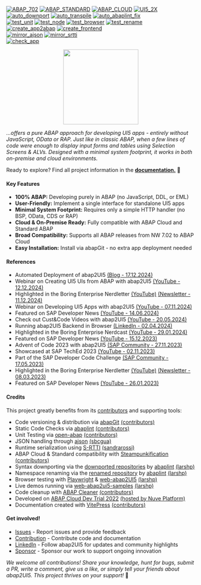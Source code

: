 [![ABAP_702](https://github.com/abap2UI5/abap2UI5/actions/workflows/ABAP_702.yaml/badge.svg)](https://github.com/abap2UI5/abap2UI5/actions/workflows/ABAP_702.yaml)
[![ABAP_STANDARD](https://github.com/abap2UI5/abap2UI5/actions/workflows/ABAP_STANDARD.yaml/badge.svg)](https://github.com/abap2UI5/abap2UI5/actions/workflows/ABAP_STANDARD.yaml)
[![ABAP_CLOUD](https://github.com/abap2UI5/abap2UI5/actions/workflows/ABAP_CLOUD.yaml/badge.svg)](https://github.com/abap2UI5/abap2UI5/actions/workflows/ABAP_CLOUD.yaml)
[![UI5_2X](https://github.com/abap2UI5/abap2UI5/actions/workflows/UI5.yaml/badge.svg?branch=main)](https://github.com/abap2UI5/abap2UI5/actions/workflows/UI5.yaml)
<br>
[![auto_downport](https://github.com/abap2UI5/abap2UI5/actions/workflows/auto_downport.yaml/badge.svg)](https://github.com/abap2UI5/abap2UI5/actions/workflows/auto_downport.yaml)
[![auto_transpile](https://github.com/abap2UI5/abap2UI5/actions/workflows/auto_transpile.yaml/badge.svg)](https://github.com/abap2UI5/abap2UI5/actions/workflows/auto_transpile.yaml)
[![auto_abaplint_fix](https://github.com/abap2UI5/abap2UI5/actions/workflows/auto_abaplint_fix.yaml/badge.svg)](https://github.com/abap2UI5/abap2UI5/actions/workflows/auto_abaplint_fix.yaml)
<br>
[![test_unit](https://github.com/abap2UI5/abap2UI5/actions/workflows/test_unit.yaml/badge.svg)](https://github.com/abap2UI5/abap2UI5/actions/workflows/test_unit.yaml)
[![test_node](https://github.com/abap2UI5/abap2UI5/actions/workflows/test_node.yaml/badge.svg)](https://github.com/abap2UI5/abap2UI5/actions/workflows/test_node.yaml)
[![test_browser](https://github.com/abap2UI5/abap2UI5/actions/workflows/test_browser.yaml/badge.svg)](https://github.com/abap2UI5/abap2UI5/actions/workflows/test_browser.yaml)
[![test_rename](https://github.com/abap2UI5/abap2UI5/actions/workflows/test_rename.yaml/badge.svg)](https://github.com/abap2UI5/abap2UI5/actions/workflows/test_rename.yaml)
<br>
[![create_app2abap](https://github.com/abap2UI5/abap2UI5/actions/workflows/create_app2abap.yaml/badge.svg)](https://github.com/abap2UI5/abap2UI5/actions/workflows/create_app2abap.yaml)
[![create_frontend](https://github.com/abap2UI5/abap2UI5/actions/workflows/create_frontend.yaml/badge.svg)](https://github.com/abap2UI5/abap2UI5/actions/workflows/create_frontend.yaml)
<br>
[![mirror_ajson](https://github.com/abap2UI5/abap2UI5/actions/workflows/mirror_ajson.yaml/badge.svg)](https://github.com/abap2UI5/abap2UI5/actions/workflows/mirror_ajson.yaml)
[![mirror_srtti](https://github.com/abap2UI5/abap2UI5/actions/workflows/mirror_srtti.yaml/badge.svg)](https://github.com/abap2UI5/abap2UI5/actions/workflows/mirror_srtti.yaml)
<br>
[![check_app](https://github.com/abap2UI5/abap2UI5/actions/workflows/check_app.yaml/badge.svg)](https://github.com/abap2UI5/abap2UI5/actions/workflows/check_app.yaml)

<p align="center"><a href="http://www.abap2ui5.org" target="_blank"><img src="https://github.com/abap2UI5/abap2UI5/assets/102328295/52ac0bb6-a219-4e9d-9e4f-62698dab3063" width="200"></a></p>

*...offers a pure ABAP approach for developing UI5 apps - entirely without JavaScript, OData or RAP. Just like in classic ABAP, when a few lines of code were enough to display input forms and tables using Selection Screens & ALVs. Designed with a minimal system footprint, it works in both on-premise and cloud environments.*

Ready to explore? Find all project information in the [**documentation.**](http://abap2UI5.org) 🚀


#### Key Features
* **100% ABAP:** Developing purely in ABAP (no JavaScript, DDL, or EML)
* **User-Friendly:** Implement a single interface for standalone UI5 apps
* **Minimal System Footprint:** Requires only a simple HTTP handler (no BSP, OData, CDS or RAP)
* **Cloud & On-Premise Ready:** Fully compatible with ABAP Cloud and Standard ABAP
* **Broad Compatibility:** Supports all ABAP releases from NW 7.02 to ABAP Cloud
* **Easy Installation:** Install via abapGit - no extra app deployment needed
  
#### References
* Automated Deployment of abap2UI5 [(Blog - 17.12.2024)](https://www.nuveplatform.com/blog/deploy-abap2ui5)
* Webinar on Creating UI5 UIs from ABAP with abap2UI5 [(YouTube - 12.12.2024)](https://www.youtube.com/watch?v=N2OAdxf7Lng)
* Highlighted in the Boring Enterprise Nerdletter [(YouTube)](https://www.youtube.com/watch?v=I81z6W_BTIA&t=1010s) [(Newsletter - 11.12.2024)](https://boringenterprisenerds.substack.com/p/72-abap2ui5-aancos-crystal-ball-sapta)
* Webinar on Developing UI5 Apps with abap2UI5 [(YouTube - 07.11.2024)](https://www.youtube.com/watch?v=0izPA2xrPPI)
* Featured on SAP Developer News [(YouTube - 14.06.2024)](https://youtu.be/7n16u-Rx8IY?t=7)
* Check out Cust&Code Videos with abap2UI5 [(YouTube - 20.05.2024)](https://www.youtube.com/watch?v=SD1vIt_ty0k)
* Running abap2UI5 Backend in Browser [(LinkedIn - 02.04.2024)](https://www.linkedin.com/pulse/running-abap2ui5-backend-browser-lars-hvam-petersen-l8zff/?trackingId=4mhMb1v%2FSoa8SmDSiuCEpg%3D%3D)
* Highlighted in the Boring Enterprise Nerdcast [(YouTube - 29.01.2024)](https://youtu.be/svDZKFBvqR8?t=1050)
* Featured on SAP Developer News [(YouTube - 15.12.2023)](https://www.youtube.com/watch?v=CfH9L03WUCg&t=350s)
* Advent of Code 2023 with abap2UI5 [(SAP Community - 27.11.2023)](https://blogs.sap.com/2023/11/27/preparing-for-advent-of-code-2023/)
* Showcased at SAP TechEd 2023 [(YouTube - 02.11.2023)](https://www.youtube.com/watch?v=kLbF0ooStZs&t=3052s)
* Part of the SAP Developer Code Challenge [(SAP Community - 17.05.2023)](https://groups.community.sap.com/t5/application-development/sap-developer-code-challenge-open-source-abap-week-2/m-p/260727#M1372)
* Highlighted in the Boring Enterprise Nerdletter [(YouTube)](https://www.youtube.com/watch?v=G62exySitCo&list=PLlxj8-g1r2GlVYXVQnnV5izKwKtEn6KIp&t=1008s) [(Newsletter - 08.03.2023)](https://boringenterprisenerds.substack.com/p/34-abap2ui5-sap-cva-burnout-c2c-shortwave)
* Featured on SAP Developer News [(YouTube - 26.01.2023)](https://www.youtube.com/watch?v=6BDK55xYttM)
  
#### Credits
This project greatly benefits from its [contributors](https://github.com/abap2UI5/abap2UI5/graphs/contributors) and supporting tools:
* Code versioning & distribution via [abapGit](https://abapgit.org/) [(contributors)](https://abapgit.org/sponsor.html)
* Static Code Checks via [abaplint](https://abaplint.org/) [(contributors)](https://github.com/abaplint/abaplint/graphs/contributors) 
* Unit Testing via [open-abap](https://github.com/open-abap) [(contributors)](https://github.com/open-abap/open-abap-core/graphs/contributors) 
* JSON handling through [ajson](https://github.com/sbcgua/ajson) [(sbcgua)](https://github.com/sbcgua)
* Runtime serialization using [S-RTTI](https://github.com/sandraros/S-RTTI) [(sandrarossi)](https://github.com/sandraros)
* ABAP Cloud & Standard compatibility with [Steampunkification](https://github.com/heliconialabs/steampunkification) [(contributors)](https://github.com/heliconialabs/steampunkification/graphs/contributors)
* Syntax downporting via the [downported repositories](https://github.com/abap2UI5-downported) by [abaplint](https://abaplint.org/) [(larshp)](https://github.com/larshp)
* Namespace renaming via the [renamed repository](https://github.com/abap2UI5/abap2UI5-mirror-renamed) by [abaplint](https://abaplint.org/) [(larshp)](https://github.com/larshp)
* Browser testing with [Playwright](https://playwright.dev/) & [web-abap2UI5](https://github.com/abap2UI5/abap2UI5-web) [(larshp)](https://github.com/larshp)
* Live demos running via [web-abap2ui5-samples](https://github.com/abap2UI5/web-abap2ui5-samples) [(larshp)](https://github.com/larshp)
* Code cleanup with [ABAP Cleaner](https://github.com/SAP/abap-cleaner) [(contributors)](https://github.com/SAP/abap-cleaner/graphs/contributors)
* Developed on [ABAP Cloud Dev Trial 2022](https://hub.docker.com/r/sapse/abap-cloud-developer-trial) [(hosted by Nuve Platform)](https://www.nuveplatform.com/)
* Documentation created with [VitePress](https://vitepress.dev/) [(contributors)](https://github.com/vuejs/vitepress/graphs/contributors)

#### Get involved!
* [Issues](https://github.com/abap2UI5/abap2UI5/issues) - Report issues and provide feedback
* [Contribution](https://abap2ui5.github.io/docs/resources/contribution.html) - Contribute code and documentation
* [LinkedIn](https://www.linkedin.com/company/abap2ui5) - Follow abap2UI5 for updates and community highlights
* [Sponsor](https://abap2ui5.github.io/docs/resources/sponsor.html) - Sponsor our work to support ongoing innovation

_We welcome all contributions! Share your knowledge, hunt for bugs, submit a PR, write a comment, give us a like, or simply tell your friends about abap2UI5. This project thrives on your support!_ 🙏

